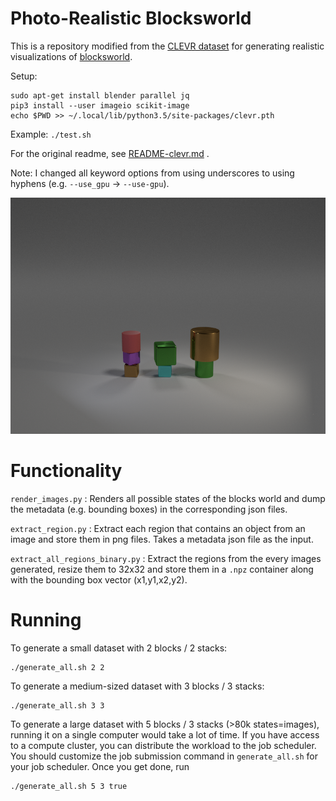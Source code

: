 
# Photo-Realistic Blocksworld

This is a repository modified from the [CLEVR dataset](https://github.com/facebookresearch/clevr-dataset-gen)
for generating realistic visualizations of [blocksworld](https://en.wikipedia.org/wiki/Blocks_world).

Setup:

```
sudo apt-get install blender parallel jq
pip3 install --user imageio scikit-image
echo $PWD >> ~/.local/lib/python3.5/site-packages/clevr.pth
```

Example: `./test.sh`

For the original readme, see [README-clevr.md](README-clevr.md) .

Note: I changed all keyword options from using underscores to using hyphens (e.g. `--use_gpu` -> `--use-gpu`).

<div align="center">
  <img src="example/image/CLEVR_new_010000.png" width="800px">
</div>

# Functionality

`render_images.py` : Renders all possible states of the blocks world and dump the metadata (e.g. bounding boxes) in the corresponding json files.

`extract_region.py` : Extract each region that contains an object from an image and store them in png files. Takes a metadata json file as the input.

`extract_all_regions_binary.py` : Extract the regions from the every images generated, resize them to 32x32 and store them in a `.npz` container along with the bounding box vector (x1,y1,x2,y2).

# Running

To generate a small dataset with 2 blocks / 2 stacks:

    ./generate_all.sh 2 2

To generate a medium-sized dataset with 3 blocks / 3 stacks:

    ./generate_all.sh 3 3

To generate a large dataset with 5 blocks / 3 stacks (>80k states=images),
running it on a single computer would take a lot of time.
If you have access to a compute cluster, you can distribute the workload
to the job scheduler.
You should customize the job submission command in `generate_all.sh` for your job scheduler.
Once you get done, run

    ./generate_all.sh 5 3 true


